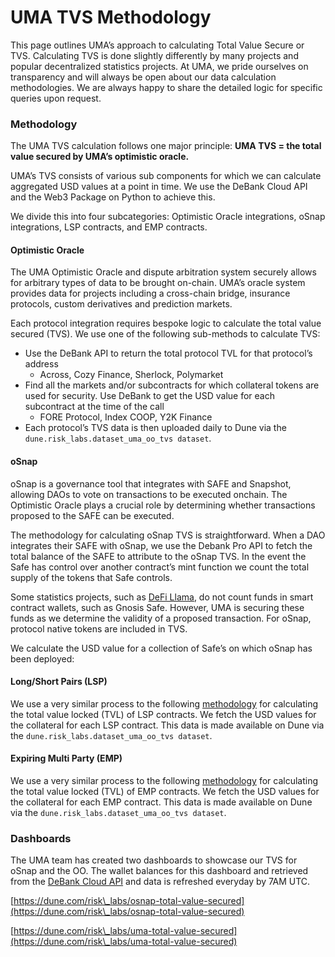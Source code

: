 # UMA TVS Methodology

This page outlines UMA’s approach to calculating Total Value Secure or TVS. Calculating TVS is done slightly differently by many projects and popular decentralized statistics projects. At UMA, we pride ourselves on transparency and will always be open about our data calculation methodologies. We are always happy to share the detailed logic for specific queries upon request.&#x20;

### Methodology

The UMA TVS calculation follows one major principle: **UMA TVS = the total value secured by UMA’s optimistic oracle.**&#x20;

UMA’s TVS consists of various sub components for which we can calculate aggregated USD values at a point in time. We use the DeBank Cloud API and the Web3 Package on Python to achieve this.&#x20;

We divide this into four subcategories: Optimistic Oracle integrations, oSnap integrations, LSP contracts, and EMP contracts.&#x20;

#### Optimistic Oracle

The UMA Optimistic Oracle and dispute arbitration system securely allows for arbitrary types of data to be brought on-chain. UMA’s oracle system provides data for projects including a cross-chain bridge, insurance protocols, custom derivatives and prediction markets.

Each protocol integration requires bespoke logic to calculate the total value secured (TVS). We use one of the following sub-methods to calculate TVS:&#x20;

* Use the DeBank API to return the total protocol TVL for that protocol’s address
  * Across, Cozy Finance, Sherlock, Polymarket
* Find all the markets and/or subcontracts for which collateral tokens are used for security. Use DeBank to get the USD value for each subcontract at the time of the call
  * FORE Protocol, Index COOP, Y2K Finance
* Each protocol’s TVS data is then uploaded daily to Dune via the `dune.risk_labs.dataset_uma_oo_tvs dataset`.

#### oSnap

oSnap is a governance tool that integrates with SAFE and Snapshot, allowing DAOs to vote on transactions to be executed onchain. The Optimistic Oracle plays a crucial role by determining whether transactions proposed to the SAFE can be executed.

The methodology for calculating oSnap TVS is straightforward. When a DAO integrates their SAFE with oSnap, we use the Debank Pro API to fetch the total balance of the SAFE to attribute to the oSnap TVS. In the event the Safe has control over another contract’s mint function we count the total supply of the tokens that Safe controls.

Some statistics projects, such as [DeFi Llama](https://docs.llama.fi/list-your-project/readme), do not count funds in smart contract wallets, such as Gnosis Safe. However, UMA is securing these funds as we determine the validity of a proposed transaction. For oSnap, protocol native tokens are included in TVS.

We calculate the USD value for a collection of Safe’s on which oSnap has been deployed:

#### Long/Short Pairs (LSP)

We use a very similar process to the following [methodology](https://github.com/DefiLlama/DefiLlama-Adapters/blob/main/projects/uma/index.js\)) for calculating the total value locked (TVL) of LSP contracts. We fetch the USD values for the collateral for each LSP contract. This data is made available on Dune via the `dune.risk_labs.dataset_uma_oo_tvs dataset`.&#x20;

#### Expiring Multi Party (EMP)

We use a very similar process to the following [methodology](https://github.com/DefiLlama/DefiLlama-Adapters/blob/main/projects/uma/index.js) for calculating the total value locked (TVL) of EMP contracts. We fetch the USD values for the collateral for each EMP contract. This data is made available on Dune via the `dune.risk_labs.dataset_uma_oo_tvs dataset`.&#x20;

### Dashboards

The UMA team has created two dashboards to showcase our TVS for oSnap and the OO. The wallet balances for this dashboard and retrieved from the [DeBank Cloud API](https://docs.cloud.debank.com/en/readme/api-pro-reference/user) and data is refreshed everyday by 7AM UTC.&#x20;

[https://dune.com/risk\_labs/osnap-total-value-secured](https://dune.com/risk\_labs/osnap-total-value-secured)

[https://dune.com/risk\_labs/uma-total-value-secured](https://dune.com/risk\_labs/uma-total-value-secured)

